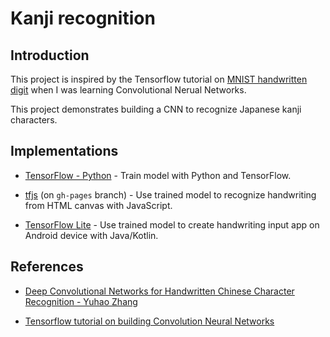# Kanji recognition

## Introduction

This project is inspired by the Tensorflow tutorial on [MNIST handwritten digit](http://web.archive.org/web/20190623161535/https://www.tensorflow.org/tutorials/estimators/cnn) when I was learning Convolutional Nerual Networks.

This project demonstrates building a CNN to recognize Japanese kanji characters.

## Implementations

- [TensorFlow - Python](train_classifier_with_font_only.ipynb) - Train model with Python and TensorFlow.

- [tfjs](https://github.com/ichisadashioko/kanji-recognition/tree/gh-pages) (on `gh-pages` branch) - Use trained model to recognize handwriting from HTML canvas with JavaScript.

- [TensorFlow Lite](https://github.com/ichisadashioko/kanji-recognition-android) - Use trained model to create handwriting input app on Android device with Java/Kotlin.

## References

- [Deep Convolutional Networks for Handwritten Chinese Character Recognition - Yuhao Zhang](http://web.archive.org/web/20190712132138/http://yuhao.im/files/Zhang_CNNChar.pdf)

- [Tensorflow tutorial on building Convolution Neural Networks](http://web.archive.org/web/20190623161535/https://www.tensorflow.org/tutorials/estimators/cnn)
